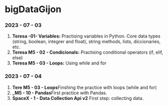 # bigDataGijon
<h3>2023 - 07 - 03</h3>
<ol>
  <li><strong style="color: #AA00FF," >Teresa -01- Variables:</strong>
    Practising variables in Python. Core data types (string, boolean, integrer and float), string methods, lists, diccionaries, etc.</li>
 <li><strong  style="color: #AA00FF,">Teresa M5 - 02 - Condicionals:</strong>
     Practising conditional operators (if, elif, else)</li>
 <li><strong  style="color: #AA00FF,">Teresa M5 - 03 - Loops:</strong>
      Using while and for</li>
</ol>
<h3>2023 - 07 - 04</h3>
<ol>
  <li><strong  style="color: #AA00FF,">Tere M5 - 03 - Loops</strong>Finshing the practice with loops (while and for)</li>
  <li><strong  style="color: #AA00FF,">_M5 - 10 - Pandas</strong>First practice with Pandas. </li>
  <li><strong  style="color: #AA00FF,">SpaceX - 1 - Data Collection Api v2</strong> First step: collecting data.</li>


  
</ol>
